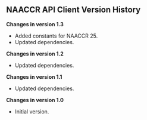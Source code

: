 ## NAACCR API Client Version History

**Changes in version 1.3**

- Added constants for NAACCR 25.
- Updated dependencies.

**Changes in version 1.2**

- Updated dependencies.

**Changes in version 1.1**

- Updated dependencies.

**Changes in version 1.0**

- Initial version.
